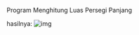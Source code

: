 Program Menghitung Luas Persegi Panjang


hasilnya:
![img](https://raw.githubusercontent.com/Jajang1293/Program-Menghitung-Luas-Persegi-Panjang/master/Program%20Menghitung%20Luas%20Persegi%20Panjang.JPG)
